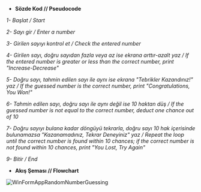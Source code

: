 * <b> Sözde Kod // Pseudocode </b> 

<i> 1- Başlat / Start

2- Sayı gir / Enter a number

3- Girilen sayıyı kontrol et / Check the entered number

4- Girilen sayı, doğru sayıdan fazla veya az ise ekrana arttır-azalt yaz / If the entered number is greater or less than the correct number, print "Increase-Decrease"

5- Doğru sayı, tahmin edilen sayı ile aynı ise ekrana "Tebrikler Kazandınız!" yaz / If the guessed number is the correct number, print "Congratulations, You Won!"

6- Tahmin edilen sayı, doğru sayı ile aynı değil ise 10 haktan düş / If the guessed number is not equal to the correct number, deduct one chance out of 10

7- Doğru sayıyı bulana kadar döngüyü tekrarla, doğru sayı 10 hak içerisinde bulunamazsa "Kazanamadınız, Tekrar Deneyiniz" yaz / Repeat the loop until the correct number is found within 10 chances; if the correct number is not found within 10 chances, print "You Lost, Try Again"

9- Bitir / End
</i>

* <b> Akış Şeması // Flowchart </b>

 ![WinFormAppRandomNumberGuessing](https://github.com/hmtcan/WinFormAppRandomNumberGuessing/assets/100353650/fad00a81-7b7b-4810-802a-334fd1f769a3)
